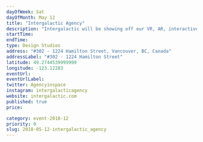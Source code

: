 ```yaml
---
dayOfWeek: Sat
dayOfMonth: May 12
title: "Intergalactic Agency"
description: "Intergalactic will be showing off our VR, AR, interactive, design and UX capabilities. We will have demos of a VR apartment walkthrough, VR Light Sabre game, augmented tablet experience for Real Estate, video demos of our interactive/design process.<br> "
startTime: 
endTime: 
type: Design Studios
address: "#302 - 1224 Hamilton Street, Vancouver, BC, Canada"
addressLabel: "#302 - 1224 Hamilton Street"
latitude: 49.2744539999999
longitude: -123.12283
eventUrl: 
eventUrlLabel: 
twitter: Agencyinspace
instagram: intergalacticagency
website: intergalactic.com
published: true
price: 

category: event-2018-12
priority: 0
slug: 2018-05-12-intergalactic_agency
---
```

